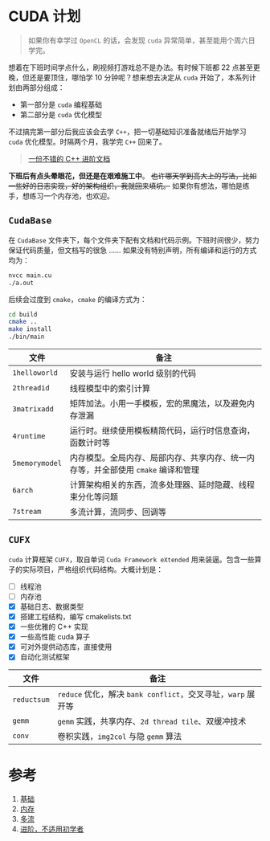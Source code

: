 # CUDA 计划

> 如果你有幸学过 `OpenCL` 的话，会发现 `cuda` 异常简单，甚至能用个周六日学完。

想着在下班时间学点什么，刷视频打游戏总不是办法。有时候下班都 22 点甚至更晚，但还是要顶住，哪怕学 10 分钟呢？想来想去决定从 `cuda` 开始了，本系列计划由两部分组成：

- 第一部分是 `cuda` 编程基础
- 第二部分是 `cuda` 优化模型

不过搞完第一部分后我应该会去学 `C++`，把一切基础知识准备就绪后开始学习 `cuda` 优化模型。时隔两个月，我学完 `C++` 回来了。

> [一份不错的 C++ 进阶文档](https://github.com/parallel101/cppguidebook)

**下班后有点头晕眼花，但还是在艰难施工中**。 ~~也许哪天学到高大上的写法，比如一些好的日志实现，好的架构组织，我就回来填坑。~~ 如果你有想法，哪怕是练手，想练习一个内存池，也欢迎。

## `CudaBase`

在 `CudaBase` 文件夹下，每个文件夹下配有文档和代码示例。下班时间很少，努力保证代码质量，但文档写的很急 ...... 如果没有特别声明，所有编译和运行的方式均为：

```bash
nvcc main.cu
./a.out
```

后续会过度到 `cmake`，`cmake` 的编译方式为：

```bash
cd build
cmake ..
make install
./bin/main
```

| 文件           | 备注                                                                              |
| -------------- | --------------------------------------------------------------------------------- |
| `1helloworld`  | 安装与运行 hello world 级别的代码                                                 |
| `2threadid`    | 线程模型中的索引计算                                                              |
| `3matrixadd`   | 矩阵加法。小用一手模板，宏的黑魔法，以及避免内存泄漏                              |
| `4runtime`     | 运行时。继续使用模板精简代码，运行时信息查询，函数计时等                          |
| `5memorymodel` | 内存模型。全局内存、局部内存、共享内存、统一内存等，并全部使用 `cmake` 编译和管理 |
| `6arch`        | 计算架构相关的东西，流多处理器、延时隐藏、线程束分化等问题                        |
| `7stream`      | 多流计算，流同步、回调等                                                          |

## `CUFX`

`cuda` 计算框架 `CUFX`，取自单词 `Cuda Framework eXtended` 用来装逼。包含一些算子的实际项目，严格组织代码结构。大概计划是：


- [ ] 线程池
- [ ] 内存池
- [x] 基础日志、数据类型
- [x] 搭建工程结构，编写 cmakelists.txt
- [x] 一些优雅的 C++ 实现
- [x] 一些高性能 cuda 算子
- [x] 可对外提供动态库，直接使用
- [x] 自动化测试框架

| 文件        | 备注                                                         |
| ----------- | ------------------------------------------------------------ |
| `reductsum` | `reduce` 优化，解决 `bank conflict`，交叉寻址，`warp` 展开等 |
| `gemm`      | `gemm` 实践，共享内存、`2d thread tile`、双缓冲技术          |
| `conv`      | 卷积实践，`img2col` 与隐 `gemm` 算法                         |

# 参考

1. [基础](https://github.com/sangyc10/CUDA-code)
2. [内存](https://www.cnblogs.com/moonzzz/p/17621574.html)
3. [多流](https://lulaoshi.info/gpu/python-cuda/streams.html)
4. [进阶，不适用初学者](https://github.com/PaddleJitLab/CUDATutorial/tree/develop)
